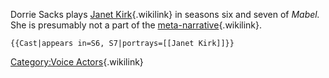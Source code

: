 Dorrie Sacks plays [Janet Kirk](Janet_Kirk "Janet Kirk"){.wikilink} in
seasons six and seven of *Mabel.* She is presumably not a part of the
[meta-narrative](meta-narrative "meta-narrative"){.wikilink}.

```{=mediawiki}
{{Cast|appears in=S6, S7|portrays=[[Janet Kirk]]}}
```
[Category:Voice
Actors](Category:Voice_Actors "Category:Voice Actors"){.wikilink}
